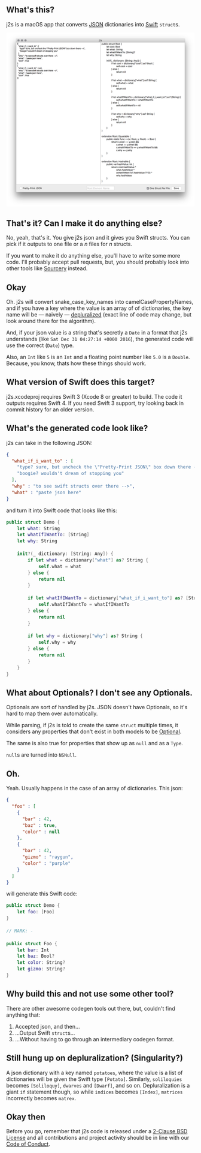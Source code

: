 ## What's this?
j2s is a macOS app that converts [JSON](https://en.wikipedia.org/wiki/JSON) dictionaries into [Swift](https://swift.org) `struct`s.

![Screenshot](Screenshot.png?raw=true)

## That's it? Can I make it do anything else?
No, yeah, that's it. You give j2s json and it gives you Swift structs. You can pick if it outputs to one file or a _n_ files for _n_ structs.

If you want to make it do anything else, you'll have to write some more code. I'll probably accept pull requests, but, you should probably look into other tools like [Sourcery](https://github.com/krzysztofzablocki/Sourcery) instead.

## Okay
Oh. j2s will convert snake_case_key_names into camelCasePropertyNames, and if you have a key where the value is an array of of dictionaries, the key name will be — naively — [depluralized](https://github.com/zadr/j2s/blob/main/j2s/StringTransformations.swift#L14) (exact line of code may change, but look around there for the algorithm).

And, if your json value is a string that's secretly a `Date` in a format that j2s understands (like `Sat Dec 31 04:27:14 +0000 2016`), the generated code will use the correct (`Date`) type.

Also, an `Int` like `5` is an `Int` and a floating point number like `5.0` is a `Double`. Because, you know, thats how these things should work.

## What version of Swift does this target?
j2s.xcodeproj requires Swift 3 (Xcode 8 or greater) to build. The code it outputs requires Swift 4. If you need Swift 3 support, try looking back in commit history for an older version.

## What's the generated code look like?

j2s can take in the following JSON:

```json
{
  "what_if_i_want_to" : [
    "type? sure, but uncheck the \"Pretty-Print JSON\" box down there --v",
    "boogie? wouldn't dream of stopping you"
  ],
  "why" : "to see swift structs over there -->",
  "what" : "paste json here"
}
```

and turn it into Swift code that looks like this:

```swift
public struct Demo {
	let what: String
	let whatIfIWantTo: [String]
	let why: String

	init?(_ dictionary: [String: Any]) {
		if let what = dictionary["what"] as? String {
			self.what = what
		} else {
			return nil
		}
		
		if let whatIfIWantTo = dictionary["what_if_i_want_to"] as? [String] {
			self.whatIfIWantTo = whatIfIWantTo
		} else {
			return nil
		}
		
		if let why = dictionary["why"] as? String {
			self.why = why
		} else {
			return nil
		}
	}
}

```

## What about Optionals? I don't see any Optionals.
Optionals are sort of handled by j2s. JSON doesn't have Optionals, so it's hard to map them over automatically.

While parsing, if j2s is told to create the same `struct` multiple times, it considers any properties that don't exist in both models to be [Optional](http://swiftdoc.org/v3.0/type/Optional/). 

The same is also true for properties that show up as `null` and as a `Type`.

`null`s are turned into `NSNull`.

## Oh.
Yeah. Usually happens in the case of an array of dictionaries. This json:

```json
{
  "foo" : [
    {
      "bar" : 42,
      "baz" : true,
      "color" : null
    },
    {
      "bar" : 42,
      "gizmo" : "raygun",
      "color" : "purple"
    }
  ]
}
```

will generate this Swift code:

```swift
public struct Demo {
	let foo: [Foo]
}

// MARK: -

public struct Foo {
	let bar: Int
	let baz: Bool?
	let color: String?
	let gizmo: String?
}
```

## Why build this and not use some other tool?
There are other awesome codegen tools out there, but, couldn't find anything that:

1. Accepted json, and then…
2. …Output Swift `struct`s…
3. …Without having to go through an intermediary codegen format.

## Still hung up on depluralization? (Singularity?)
A json dictionary with a key named `potatoes`, where the value is a list of dictionaries will be given the Swift type `[Potato]`. Similarly, `soliloquies` becomes `[Soliloquy]`, `dwarves` and `[Dwarf]`, and so on. Depluralization is a giant `if` statement though, so while `indices` becomes `[Index]`, `matrices` incorrectly becomes `matrex`.

## Okay then
Before you go, remember that j2s code is released under a [2-Clause BSD License](LICENSE.md) and all contributions and project activity should be in line with our [Code of Conduct](CODE_OF_CONDUCT.md).
